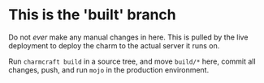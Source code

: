 # This is the 'built' branch

Do not *ever* make any manual changes in here. This is pulled by the
live deployment to deploy the charm to the actual server it runs on.

Run `charmcraft build` in a source tree, and move `build/*` here, commit all
changes, push, and run `mojo` in the production environment.